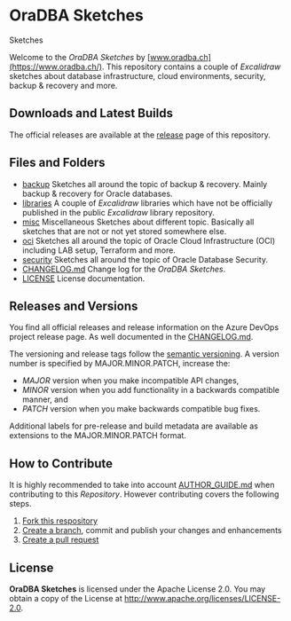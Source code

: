 # OraDBA Sketches

Sketches 

<!-- markdownlint-disable MD013 -->

Welcome to the *OraDBA Sketches* by [www.oradba.ch](https://www.oradba.ch/).
This repository contains a couple of *Excalidraw* sketches about database infrastructure,
cloud environments, security, backup & recovery and more.

## Downloads and Latest Builds

The official releases are available at the [release](https://github.com/oehrlis/sketches/releases)
page of this repository.

## Files and Folders

- [backup](./backup/README.md) Sketches all around the topic of backup & recovery. Mainly backup & recovery for Oracle databases.
- [libraries](./libraries/README.md) A couple of *Excalidraw* libraries which have not be officially published in the public *Excalidraw* library repository.
- [misc](./misc/README.md) Miscellaneous Sketches about different topic. Basically all sketches that are not or not yet stored somewhere else.
- [oci](./oci/README.md) Sketches all around the topic of Oracle Cloud Infrastructure (OCI) including LAB setup, Terraform and more.
- [security](./security/README.md) Sketches all around the topic of Oracle Database Security.
- [CHANGELOG.md](./CHANGELOG.md) Change log for the *OraDBA Sketches*.
- [LICENSE](./LICENSE) License documentation.

## Releases and Versions

You find all official releases and release information on the Azure DevOps
project release page. As well documented in the [CHANGELOG.md](./CHANGELOG.md).

The versioning and release tags follow the [semantic versioning](https://semver.org/).
A version number is specified by MAJOR.MINOR.PATCH, increase the:

- *MAJOR* version when you make incompatible API changes,
- *MINOR* version when you add functionality in a backwards compatible manner, and
- *PATCH* version when you make backwards compatible bug fixes.

Additional labels for pre-release and build metadata are available as extensions
to the MAJOR.MINOR.PATCH format.

## How to Contribute

It is highly recommended to take into account [AUTHOR_GUIDE.md](./AUTHOR_GUIDE.md) when contributing to this *Repository*. However contributing covers the following steps.

1. [Fork this respository](https://github.com/oehrlis/sketches/fork)
2. [Create a branch](https://help.github.com/articles/creating-and-deleting-branches-within-your-repository/), commit and publish your changes and enhancements
3. [Create a pull request](https://help.github.com/articles/creating-a-pull-request/)

## License

**OraDBA Sketches** is licensed under the Apache License 2.0. You may obtain a
copy of the License at <http://www.apache.org/licenses/LICENSE-2.0>.
